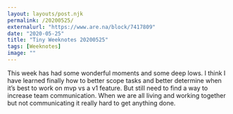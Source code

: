 ```yaml
---
layout: layouts/post.njk
permalink: /20200525/
externalurl: "https://www.are.na/block/7417809"
date: "2020-05-25"
title: "Tiny Weeknotes 20200525"
tags: [Weeknotes]
image: ""
---
```


This week has had some wonderful moments and some deep lows. I think I have learned finally how to better scope tasks and better determine when it’s best to work on mvp vs a v1 feature. But still need to find a way to increase team communication. When we are all living and working together but not communicating it really hard to get anything done.
